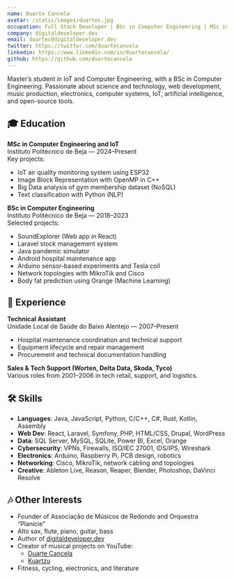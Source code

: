 ```yaml
---
name: Duarte Cancela
avatar: /static/images/duartec.jpg
occupation: Full Stack Developer | BSc in Computer Engineering | MSc in IoT & Computer Engineering | Music Producer
company: digitaldeveloper.dev
email: duartec@digitaldeveloper.dev
twitter: https://twitter.com/duartecancela
linkedin: https://www.linkedin.com/in/duartecancela/
github: https://github.com/duartecancela
---
```


Master’s student in IoT and Computer Engineering, with a BSc in Computer Engineering. Passionate about science and technology, web development, music production, electronics, computer systems, IoT, artificial intelligence, and open-source tools.

## 🎓 Education

**MSc in Computer Engineering and IoT**  
Instituto Politécnico de Beja — 2024–Present  
Key projects:

- IoT air quality monitoring system using ESP32
- Image Block Representation with OpenMP in C++
- Big Data analysis of gym membership dataset (NoSQL)
- Text classification with Python (NLP)

**BSc in Computer Engineering**  
Instituto Politécnico de Beja — 2018–2023  
Selected projects:

- SoundExplorer (Web app in React)
- Laravel stock management system
- Java pandemic simulator
- Android hospital maintenance app
- Arduino sensor-based experiments and Tesla coil
- Network topologies with MikroTik and Cisco
- Body fat prediction using Orange (Machine Learning)

## 💼 Experience

**Technical Assistant**  
Unidade Local de Saúde do Baixo Alentejo — 2007–Present

- Hospital maintenance coordination and technical support
- Equipment lifecycle and repair management
- Procurement and technical documentation handling

**Sales & Tech Support (Worten, Delta Data, Skoda, Tyco)**  
Various roles from 2001–2006 in tech retail, support, and logistics.

## 🛠 Skills

- **Languages**: Java, JavaScript, Python, C/C++, C#, Rust, Kotlin, Assembly
- **Web Dev**: React, Laravel, Symfony, PHP, HTML/CSS, Drupal, WordPress
- **Data**: SQL Server, MySQL, SQLite, Power BI, Excel, Orange
- **Cybersecurity**: VPNs, Firewalls, ISO/IEC 27001, IDS/IPS, Wireshark
- **Electronics**: Arduino, Raspberry Pi, PCB design, robotics
- **Networking**: Cisco, MikroTik, network cabling and topologies
- **Creative**: Ableton Live, Reason, Reaper, Blender, Photoshop, DaVinci Resolve

## 🎶 Other Interests

- Founder of Associação de Músicos de Redondo and Orquestra “Planície”
- Alto sax, flute, piano, guitar, bass
- Author of [digitaldeveloper.dev](https://www.digitaldeveloper.dev)
- Creator of musical projects on YouTube:
  - [Duarte Cancela](https://www.youtube.com/@duartecancela)
  - [Kuartzu](https://www.youtube.com/@kuartzumusic5966)
- Fitness, cycling, electronics, and literature
